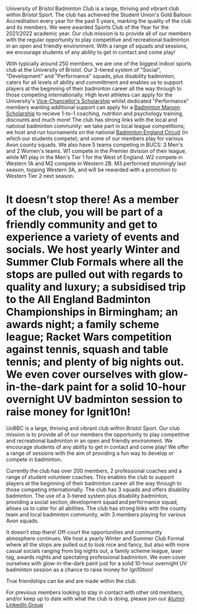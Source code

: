 University of Bristol Badminton Club is a large, thriving and vibrant club within Bristol Sport. The club has achieved the Student Union's Gold Balloon Accreditation every year for the past 5 years, marking the quality of the club and its members. We were awarded Sports Club of the Year for the 2021/2022 academic year. Our club mission is to provide all of our members with the regular opportunity to play competitive and recreational badminton in an open and friendly environment. With a range of squads and sessions, we encourage students of any ability to get in contact and come play!

With typically around 250 members, we are one of the biggest indoor sports club at the University of Bristol. Our 3-tiered system of "Social", "Development" and "Performance" squads, plus disability badminton, caters for all levels of ability and committment and enables us to support players at the beginning of their badminton career all the way through to those competing internationally. High level athletes can apply for the University's [Vice-Chancellor's Scholarship](http://www.bristol.ac.uk/students/support/finances/scholarships/vc-scholarship/terms/) whilst dedicated "Performance" members wanting additional support can apply for a [Badminton Maroon Scholarship](http://www.bristol.ac.uk/sport/performance/squad/maroon-athletes/) to recieve 1-to-1 coaching, nutrition and psychology training, discounts and much more! The club has strong links with the local and national badminton community: we take part in local league competitions; we host and run tournaments on the national [Badminton England Circuit](https://www.badmintonengland.co.uk/on-court/competition/) (in which our students compete); and some of our members play for various Avon county squads. We also have 5 teams competing in BUCS: 3 Men's and 2 Women's teams. W1 compete in the Premier division of their league, while M1 play in the Men's Tier 1 for the West of England. W2 compete in Western 1A and M2 compete in Western 2B. M3 performed stunningly last season, topping Western 3A, and will be rewarded with a promotion to Western Tier 2 next season. 

It doesn’t stop there! As a member of the club, you will be part of a friendly community and get to experience a variety of events and socials. We host yearly Winter and Summer Club Formals where all the stops are pulled out with regards to quality and luxury; a subsidised trip to the All England Badminton Championships in Birmingham; an awards night; a family scheme league; Racket Wars competition against tennis, squash and table tennis; and plenty of big nights out. We even cover ourselves with glow-in-the-dark paint for a solid 10-hour overnight UV badminton session to raise money for Ignit10n!  
=======
UoBBC is a large, thriving and vibrant club within Bristol Sport. Our club mission is to provide all of our members the opportunity to play competitive and recreational badminton in an open and friendly environment. We encourage students of any ability to get in contact and come play! We offer a range of sessions with the aim of providing a fun way to develop or compete in badminton. 

Currently the club has over 200 members, 2 professional coaches and a range of student volunteer coaches. This enables the club to support players at the beginning of their badminton career all the way through to those competing internationally. The club has 3 squads and offers disability badminton. The use of a 3-tiered system plus disability badminton, providing a social section, development squad and performance squad, allows us to cater for all abilities. The club has strong links with the county team and local badminton community, with 3 members playing for various Avon squads. 

It doesn’t stop there! Off-court the opportunities and community atmosphere continues. We host a yearly Winter and Summer Club Formal where all the stops are pulled out to look nice and fancy, but also with more casual socials ranging from big nights out, a family scheme league, laser tag, awards nights and spectating professional badminton. We even cover ourselves with glow-in-the-dark paint just for a solid 10-hour overnight UV badminton session as a chance to raise money for Ign10tion!  

True friendships can be and are made within the club. 

For previous members looking to stay in contact with other old members, and/or keep up to date with what the club is doing, please join our [Alumni LinkedIn Group](https://www.linkedin.com/groups/8772039)
